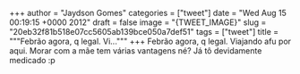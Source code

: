 
+++
author = "Jaydson Gomes"
categories = ["tweet"]
date = "Wed Aug 15 00:19:15 +0000 2012"
draft = false
image = "{TWEET_IMAGE}"
slug = "20eb32f81b518e07cc5605ab139bce050a7def51"
tags = ["tweet"]
title = """Febrão agora, q legal. Vi..."""
+++
Febrão agora, q legal. Viajando afu por aqui. Morar com a mãe tem várias vantagens né? Já tô devidamente medicado :p
